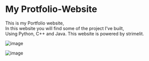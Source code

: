 # My Protfolio-Website

This is my Portfolio website,  
In this website you will find some of the project I've built,  
Using Python, C++ and Java.
This website is powered by strimelit.  

![image](https://github.com/sefi0609/Protfolio-Website/assets/81361291/ca138175-822c-4ee3-b30c-05006d89528f)

![image](https://github.com/sefi0609/Protfolio-Website/assets/81361291/60ab9e57-af40-4548-8f72-f97e40e1a363)

